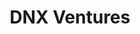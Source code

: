 ---
layout: firm_page
title: "DNX Ventures"
id: "dnx.vc"
permalink: "/dnxventuresdnx.vc/"
website: "https://www.dnx.vc/"
offices: "San Mateo (United States), Tokyo (Japan)"
investment_stages: "Seed, Series A, Series B"
portfolio_companies: ""
portfolio_link: ""
investment_markets: "SaaS/Cloud, Cybersecurity, Deeptech, Sustainability, Hardware, Retail, Finance"
founded_year: "2011"
description: "DNX Ventures is an early-stage venture capital firm focusing on B2B startups. They partner with teams shaping industries and transforming how we live and work, connecting US and Japanese markets by supporting founders in both regions."
linkedin: "https://jp.linkedin.com/company/dnxventures"
twitter: "https://twitter.com/dnxventures"
instagram: ""
team_page: ""
investor_type: "Venture Capital"
crunchbase: "https://www.crunchbase.com/organization/dnx-ventures"
pitchbook: "https://pitchbook.com/profiles/investor/54079-75"

# SEO Optimization
meta_title: "DNX Ventures - VC Firm - projectstartups.com"
meta_description: "DNX Ventures, DNX Ventures is an early-stage venture capital firm focusing on B2B startups. They partner with teams shaping industries and transforming how we live ..."
meta_keywords: "DNX Ventures, SaaS/Cloud, Cybersecurity, Deeptech, Sustainability, Hardware, Retail, Finance, VC firm, venture capital, startup investor, projectstartups.com"
canonical_url: "https://vc.projectstartups.com/dnxventuresdnx.vc/"
---